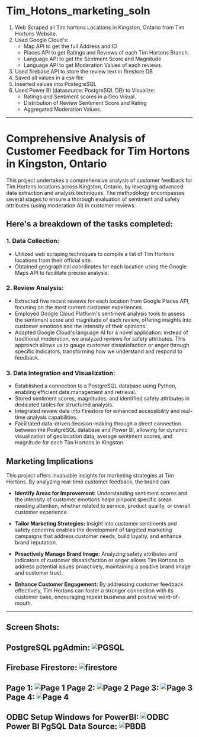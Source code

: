 # Tim_Hotons_marketing_soln


 1. Web Scraped all Tim hortons Locations in Kingston, Ontario from Tim Hortons Website.
 2. Used Google Cloud's:
    - Map API to get the full Address and ID 
    - Places API to get Ratings and Reviews of each Tim Hortons Branch.
    - Language API to get the Sentment Score and Magnitude
    - Language API to get Moderation Values of each reviews.
1. Used firebase API to store the review text in firestore DB
2. Saved all values in a csv file
 3. Inserted values into PostegreSQL
  4. Used Power BI (datasource: PostgreSQL DB) to Visualize:
     - Ratings and Sentiment scores in a Geo Visual.
     - Distribution of Review Sentiment Score and Rating
     - Aggregated Moderation Values.  
---
# Comprehensive Analysis of Customer Feedback for Tim Hortons in Kingston, Ontario

This project undertakes a comprehensive analysis of customer feedback for Tim Hortons locations across Kingston, Ontario, by leveraging advanced data extraction and analysis techniques. The methodology encompasses several stages to ensure a thorough evaluation of sentiment and safety attributes (using moderation AI) in customer reviews.

## Here's a breakdown of the tasks completed:

### 1. Data Collection:
- Utilized web scraping techniques to compile a list of Tim Hortons locations from their official site.
- Obtained geographical coordinates for each location using the Google Maps API to facilitate precise analysis.

### 2. Review Analysis:
- Extracted five recent reviews for each location from Google Places API, focusing on the most current customer experiences.
- Employed Google Cloud Platform's sentiment analysis tools to assess the sentiment score and magnitude of each review, offering insights into customer emotions and the intensity of their opinions.
- Adapted Google Cloud's language AI for a novel application: instead of traditional moderation, we analyzed reviews for safety attributes. This approach allows us to gauge customer dissatisfaction or anger through specific indicators, transforming how we understand and respond to feedback.

### 3. Data Integration and Visualization:
- Established a connection to a PostgreSQL database using Python, enabling efficient data management and retrieval.
- Stored sentiment scores, magnitudes, and identified safety attributes in dedicated tables for structured analysis.
- Integrated review data into Firestore for enhanced accessibility and real-time analysis capabilities.
- Facilitated data-driven decision-making through a direct connection between the PostgreSQL database and Power BI, allowing for dynamic visualization of geolocation data, average sentiment scores, and magnitude for each Tim Hortons in Kingston.

## Marketing Implications

This project offers invaluable insights for marketing strategies at Tim Hortons. By analyzing real-time customer feedback, the brand can:

- **Identify Areas for Improvement:** Understanding sentiment scores and the intensity of customer emotions helps pinpoint specific areas needing attention, whether related to service, product quality, or overall customer experience.

- **Tailor Marketing Strategies:** Insight into customer sentiments and safety concerns enables the development of targeted marketing campaigns that address customer needs, build loyalty, and enhance brand reputation.

- **Proactively Manage Brand Image:** Analyzing safety attributes and indicators of customer dissatisfaction or anger allows Tim Hortons to address potential issues proactively, maintaining a positive brand image and customer trust.

- **Enhance Customer Engagement:** By addressing customer feedback effectively, Tim Hortons can foster a stronger connection with its customer base, encouraging repeat business and positive word-of-mouth.

---
## Screen Shots: 
PostgreSQL pgAdmin:
![PGSQL](./screenshots/pgadmn1.png)
---
Firebase Firestore:
![firestore](./screenshots/firebase.png)
---
Page 1: 
![Page 1](./screenshots/pb2.png)
Page 2:
![Page 2](./screenshots/pb4.png)
Page 3:
![Page 3](./screenshots/pb5.png)
Page 4:
![Page 4](./screenshots/pb3.png)
---
ODBC Setup Windows for PowerBI: 
![ODBC](./screenshots/odbc1.png)
Power BI PgSQL Data Source:
![PBDB](./screenshots/pb1.png)
---